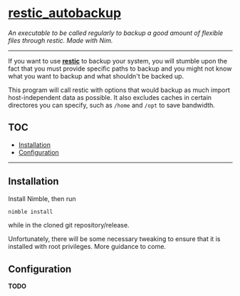 # [restic_autobackup](https://github.com/jasyip/restic_autobackup.git)
*An executable to be called regularly to backup a good amount of flexible files through restic. Made with Nim.*

---

If you want to use [**restic**](https://restic.net/) to backup your system, you will stumble upon
the fact that you must provide specific paths to backup and you might not know what you want to backup and what shouldn't be backed up.

This program will call restic with options that would backup as much import host-independent data as possible.
It also excludes caches in certain directores you can specify, such as `/home` and `/opt` to save bandwidth.



## TOC

- [Installation](#installation)
- [Configuration](#configuration)

---


## Installation

Install Nimble, then run

```sh
nimble install
```

while in the cloned git repository/release.

Unfortunately, there will be some necessary tweaking to ensure that it is installed with root privileges. More guidance to come.


## Configuration

**TODO**

